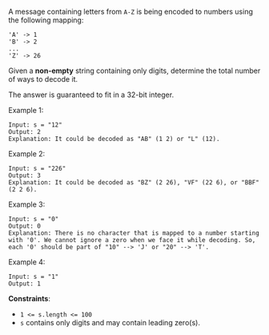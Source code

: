 A message containing letters from `A-Z` is being encoded to numbers using the following mapping:
```
'A' -> 1
'B' -> 2
...
'Z' -> 26
```

Given a **non-empty** string containing only digits, determine the total number of ways to decode it.

The answer is guaranteed to fit in a 32-bit integer.

Example 1:
```
Input: s = "12"
Output: 2
Explanation: It could be decoded as "AB" (1 2) or "L" (12).
```

Example 2:
```
Input: s = "226"
Output: 3
Explanation: It could be decoded as "BZ" (2 26), "VF" (22 6), or "BBF" (2 2 6).
```

Example 3:
```
Input: s = "0"
Output: 0
Explanation: There is no character that is mapped to a number starting with '0'. We cannot ignore a zero when we face it while decoding. So, each '0' should be part of "10" --> 'J' or "20" --> 'T'.
```

Example 4:
```
Input: s = "1"
Output: 1
```

**Constraints**:
* `1 <= s.length <= 100`
* `s` contains only digits and may contain leading zero(s).
